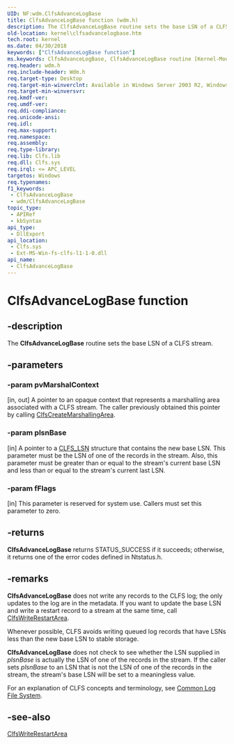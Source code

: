 ```yaml
---
UID: NF:wdm.ClfsAdvanceLogBase
title: ClfsAdvanceLogBase function (wdm.h)
description: The ClfsAdvanceLogBase routine sets the base LSN of a CLFS stream.
old-location: kernel\clfsadvancelogbase.htm
tech.root: kernel
ms.date: 04/30/2018
keywords: ["ClfsAdvanceLogBase function"]
ms.keywords: ClfsAdvanceLogBase, ClfsAdvanceLogBase routine [Kernel-Mode Driver Architecture], Clfs_d8f1a522-ef50-47fe-bd39-f18f2f176a3b.xml, kernel.clfsadvancelogbase, wdm/ClfsAdvanceLogBase
req.header: wdm.h
req.include-header: Wdm.h
req.target-type: Desktop
req.target-min-winverclnt: Available in Windows Server 2003 R2, Windows Vista, and later versions of Windows.
req.target-min-winversvr: 
req.kmdf-ver: 
req.umdf-ver: 
req.ddi-compliance: 
req.unicode-ansi: 
req.idl: 
req.max-support: 
req.namespace: 
req.assembly: 
req.type-library: 
req.lib: Clfs.lib
req.dll: Clfs.sys
req.irql: <= APC_LEVEL
targetos: Windows
req.typenames: 
f1_keywords:
 - ClfsAdvanceLogBase
 - wdm/ClfsAdvanceLogBase
topic_type:
 - APIRef
 - kbSyntax
api_type:
 - DllExport
api_location:
 - Clfs.sys
 - Ext-MS-Win-fs-clfs-l1-1-0.dll
api_name:
 - ClfsAdvanceLogBase
---
```


# ClfsAdvanceLogBase function


## -description

The <b>ClfsAdvanceLogBase</b> routine sets the base LSN of a CLFS stream.

## -parameters

### -param pvMarshalContext 

[in, out]
A pointer to an opaque context that represents a marshalling area associated with a CLFS stream. The caller previously obtained this pointer by calling <a href="/windows-hardware/drivers/ddi/wdm/nf-wdm-clfscreatemarshallingarea">ClfsCreateMarshallingArea</a>.

### -param plsnBase 

[in]
A pointer to a <a href="/windows-hardware/drivers/ddi/wdm/ns-wdm-_cls_lsn">CLFS_LSN</a> structure that contains the new base LSN. This parameter must be the LSN of one of the records in the stream. Also, this parameter must be greater than or equal to the stream's current base LSN and less than or equal to the stream's current last LSN.

### -param fFlags 

[in]
This parameter is reserved for system use. Callers must set this parameter to zero.

## -returns

<b>ClfsAdvanceLogBase</b> returns STATUS_SUCCESS if it succeeds; otherwise, it returns one of the error codes defined in Ntstatus.h.

## -remarks

<b>ClfsAdvanceLogBase</b> does not write any records to the CLFS log; the only updates to the log are in the metadata. If you want to update the base LSN and write a restart record to a stream at the same time, call <a href="/windows-hardware/drivers/ddi/wdm/nf-wdm-clfswriterestartarea">ClfsWriteRestartArea</a>.

Whenever possible, CLFS avoids writing queued log records that have LSNs less than the new base LSN to stable storage.

<b>ClfsAdvanceLogBase</b> does not check to see whether the LSN supplied in <i>plsnBase</i> is actually the LSN of one of the records in the stream. If the caller sets <i>plsnBase</i> to an LSN that is not the LSN of one of the records in the stream, the stream's base LSN will be set to a meaningless value.

For an explanation of CLFS concepts and terminology, see <a href="/windows-hardware/drivers/kernel/using-common-log-file-system">Common Log File System</a>.

## -see-also

<a href="/windows-hardware/drivers/ddi/wdm/nf-wdm-clfswriterestartarea">ClfsWriteRestartArea</a>
